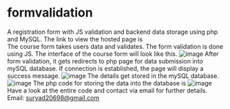 # formvalidation
A registration form with JS validation and backend data storage using php and MySQL.
The link to view the hosted page is  
The course form takes users data and validates. The form validation is done using JS.
The interface of the course form will look like this.
![image](https://user-images.githubusercontent.com/110967235/199166527-ec762998-a8f7-485b-b912-f687c5c9da48.png)
After form validation, it gets redirects to php page for data submission into mySQL database.
If connection is established, the page will display a success message.
![image](https://user-images.githubusercontent.com/110967235/199166712-9dbe9b4e-49ae-436b-9652-6c6207187833.png)
The details get stored in the mySQL database.
![image](https://user-images.githubusercontent.com/110967235/199166773-8bdc1f6c-3ce9-497a-b793-37b45a1b6480.png)
The php code for storing the data into the database is 
![image](https://user-images.githubusercontent.com/110967235/199166871-09536cb3-80ce-424a-a546-bb3ebd9f06bf.png)
Have a look at the entire code and contact via email for further details.
Email: suryad20698@gmail.com
